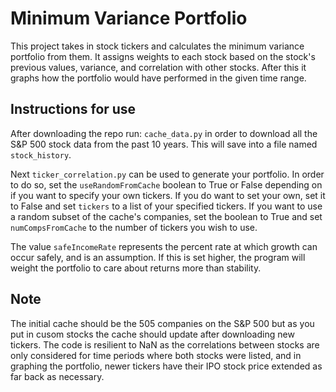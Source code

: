 # Minimum Variance Portfolio
This project takes in stock tickers and calculates the minimum variance portfolio from them. It assigns weights to each stock based on the stock's previous values, variance, and correlation with other stocks. After this it graphs how the portfolio would have performed in the given time range.

## Instructions for use
After downloading the repo run:
`cache_data.py` in order to download all the S&P 500 stock data from the past 10 years. This will save into a file named `stock_history`. 

Next `ticker_correlation.py` can be used to generate your portfolio. In order to do so, set the `useRandomFromCache` boolean to True or False depending on if you want to specify your own tickers. If you do want to set your own, set it to False and set `tickers` to a list of your specified tickers. If you want to use a random subset of the cache's companies, set the boolean to True and set `numCompsFromCache` to the number of tickers you wish to use. 

The value `safeIncomeRate` represents the percent rate at which growth can occur safely, and is an assumption. If this is set higher, the program will weight the portfolio to care about returns more than stability.

## Note
The initial cache should be the 505 companies on the S&P 500 but as you put in cusom stocks the cache should update after downloading new tickers. The code is resilient to NaN as the correlations between stocks are only considered for time periods where both stocks were listed, and in graphing the portfolio, newer tickers have their IPO stock price extended as far back as necessary.